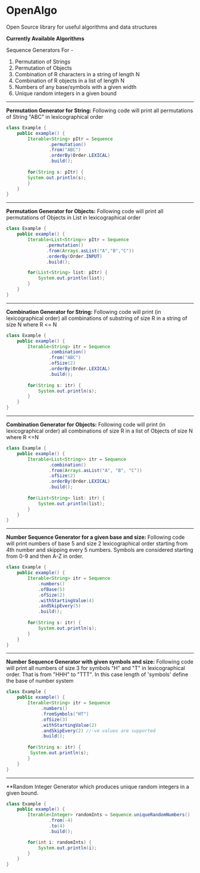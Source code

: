 # OpenAlgo
Open Source library for useful algorithms and data structures

**Currently Available Algorithms**

Sequence Generators For -

1. Permutation of Strings
1. Permutation of Objects
1. Combination of R characters in a string of length N
1. Combination of R objects in a list of length N
1. Numbers of any base/symbols with a given width
1. Unique random integers in a given bound   

***
**Permutation Generator for String:**
Following code will print all permutations of String "ABC" in lexicographical order

```java
class Example {
    public example() {
        Iterable<String> pItr = Sequence
                .permutation()
                .from("ABC")
                .orderBy(Order.LEXICAL)
                .build();
        
        for(String s: pItr) {
        System.out.println(s);
        }        
    }
}
```
***
**Permutation Generator for Objects:**
Following code will print all permutations of Objects in List in lexicographical order
```java
class Example {
    public example() {
        Iterable<List<String>> pItr = Sequence
               .permutation()
               .from(Arrays.asList("A","B","C"))
               .orderBy(Order.INPUT)
               .build();

        for(List<String> list: pItr) {
            System.out.println(list);
        }        
    }
}
```
***
**Combination Generator for String:**
Following code will print (in lexicographical order) all combinations of substring of size R in a string of size N where R <= N
```java
class Example {
    public example() {
        Iterable<String> itr = Sequence
                .combination()
                .from("ABC")
                .ofSize(2)
                .orderBy(Order.LEXICAL)
                .build();
    
        for(String s: itr) {
            System.out.println(s);
        }         
    }
}
```
***

**Combination Generator for Objects:**
Following code will print (in lexicographical order) all combinations of size R in a list of Objects of size N where R <=N
```java
class Example {
    public example() {
        Iterable<List<String>> itr = Sequence
                .combination()
                .from(Arrays.asList("A", "B", "C"))
                .ofSize(2)
                .orderBy(Order.LEXICAL)
                .build();
    
        for(List<String> list: itr) {
            System.out.println(list);
        }        
    }
}
```
***
**Number Sequence Generator for a given base and size:**
Following code will print numbers of base 5 and size 2 lexicographical order starting from 4th number and skipping every 5 numbers. Symbols are considered starting from 0-9 and then A-Z in order.

```java
class Example {
    public example() {
        Iterable<String> itr = Sequence
            .numbers()
            .ofBase(5)
            .ofSize(2)
            .withStartingValue(4)
            .andSkipEvery(5)
            .build();
    
        for(String s: itr) {
            System.out.println(s);
        }        
    }
}
```
***
**Number Sequence Generator with given symbols and size:**
Following code will print all numbers of size 3 for symbols "H" and "T" in lexicographical order.
That is from "HHH" to "TTT". In this case length of 'symbols' define the base of number system

```java
class Example {
    public example() {
        Iterable<String> itr = Sequence
             .numbers()
             .fromSymbols("HT")
             .ofSize(3)
             .withStartingValue(2)
             .andSkipEvery(2) //-ve values are supported       
             .build();
        
        for(String s: itr) {
         System.out.println(s);
        }       
    }
}
```
***
**Random Integer Generator which produces unique random integers in a given bound. 

```java
class Example {
    public example() {
        Iterable<Integer> randomInts = Sequence.uniqueRandomNumbers()
                .from(-4)
                .to(4)
                .build();

        for(int i: randomInts) {
            System.out.println(i);
        }      
    }
}
```
